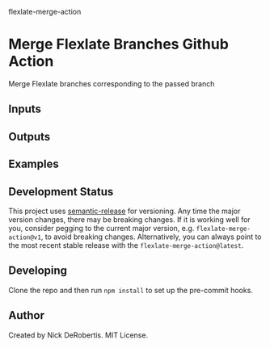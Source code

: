 flexlate-merge-action
# Merge Flexlate Branches Github Action

Merge Flexlate branches corresponding to the passed branch

## Inputs


## Outputs


## Examples


## Development Status

This project uses [semantic-release](https://github.com/semantic-release/semantic-release) for versioning.
Any time the major version changes, there may be breaking changes. If it is working well for you, consider
pegging to the current major version, e.g. `flexlate-merge-action@v1`, to avoid breaking changes. Alternatively,
you can always point to the most recent stable release with the `flexlate-merge-action@latest`.


## Developing

Clone the repo and then run `npm install` to set up the pre-commit hooks.

## Author

Created by Nick DeRobertis. MIT License.